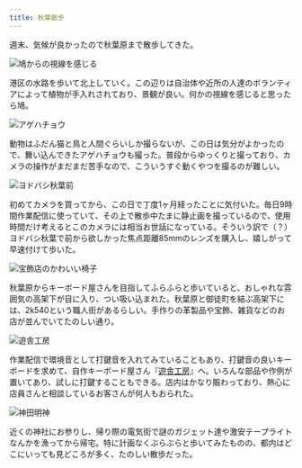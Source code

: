 ```yaml
---
title: 秋葉散歩
---
```

週末、気候が良かったので秋葉原まで散歩してきた。

![](https://lh5.googleusercontent.com/V27j-pNCGo-c55Nc457ieMClpd4sA6BK5oG78zdnsFz7CZ3YLXzPLvIcXSIsmftHa9Gt0s5OaJqKJIj4hLvSwTD9Xl4wdWfeRZ5Xx5TZ-qcTe6D989boUvypRiqKuBYa1r9EqxtAbX34TPTHxXU "鳩からの視線を感じる")

港区の水路を歩いて北上していく。この辺りは自治体や近所の人達のボランティアによって植物が手入れされており、景観が良い。何かの視線を感じると思ったら鳩。

![](https://lh4.googleusercontent.com/nCOWcx22Ju9fXdEUvmp3Bi4gjIEl0zxypZSbDfLZZqAaT5aF2RPebkf3sdk-liWPvXUSV1AleP7qzXsE-4uJzdE99ypuvF3ToRMT7M_KlQWhR17ljcMCgt4S6kdkgKHbFi-iHyVyDA0pFg6759M "アゲハチョウ")

動物はふだん猫と鳥と人間ぐらいしか撮らないが、この日は気分がよかったので、舞い込んできたアゲハチョウも撮った。普段からゆっくりと撮っており、カメラの操作がまだまだ苦手なので、こういうすぐ動くやつを撮るのが難しい。

![](https://lh4.googleusercontent.com/9iATGG-iemTq9dsBGdoVJYK59rSn6XOkdePIfpy6G8ZBuumV0i55M0X_dBHJDPL4qFuUrmLNz1JTSV7TteW5ZKNU9Rq1pJUmFWj75d1pfSsUksUZAlV3mRwCWZx7xdJeqfei3ysQ7KjK5fA2avU "ヨドバシ秋葉前")

初めてカメラを買ってから、この日で丁度1ヶ月経ったことに気付いた。毎日9時間作業配信に使っていて、その上で散歩中たまに静止画を撮っているので、使用時間だけ考えるとこのカメラには相当お世話になっている。そういう訳で（？）ヨドバシ秋葉で前から欲しかった焦点距離85mmのレンズを購入し、嬉しがって早速付けて歩いた。

![](https://lh5.googleusercontent.com/DAwO5YUCJQNr8fsb3lm071fMEuSEd2qsZrSNZouGgdkIOSQZvOM-OVW12KIoLDgZH_778bx0L1TgpcCvyvVJGRC8CM5Vs3rivZjqH_EPZLuBsFwR8Irshl7VNpMOkzI0v8PWWirDwNfdj8uOFuY "宝飾店のかわいい椅子")

秋葉原からキーボード屋さんを目指してふらふらと歩いていると、おしゃれな雰囲気の高架下が目に入り、つい吸い込まれた。秋葉原と御徒町を結ぶ高架下には、2k540という職人街があるらしい。手作りの革製品や宝飾、雑貨などのお店が並んでいてたのしい通り。

![](https://lh6.googleusercontent.com/YkIz6gCJGHH9qS2-VvHPl8RsvkcXjr1WW8MLnzgcRqp7lo6-XwmlGiNLwzrnoggRkSSQhTDPgZNbOb3b-VpTttr8T5OqHx731n4q2f4lxfO5lexz4iBnkVM1OCMPbKtIl-vzCFA65VXDNmnGIK0 "遊舎工房")

作業配信で環境音として打鍵音を入れてみていることもあり、打鍵音の良いキーボードを求めて、自作キーボード屋さん『[遊舎工房](https://yushakobo.jp/)』へ。いろんな部品や作例が置いてあり、試しに打鍵することもできる。店内はかなり賑わっており、熱心に店員さんと相談しているお客さんが何人もおられた。

![](https://lh3.googleusercontent.com/VDC4TzjIDYi7qaq4lWCsScRr5CXzfWPEtrwTUQ-aXNW7JHmBdTHjKiAXa00Oi5Qts5fKZ9xMVlQpdhKHQHWYprzkc-8LirfYflxpHXYvn9FG1BttxZjnU_fXgwQf9lL7QuxoC9rASJFE8Xc65DE "神田明神")

近くの神社にお参りし、帰り際の電気街で謎のガジェット達や激安テープライトなんかを漁ってから帰宅。特に計画なくぶらぶらと歩いてみたものの、都内はどこにいっても見どころが多く、たのしい散歩だった。
